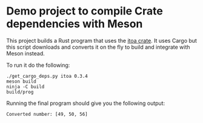 # Demo project to compile Crate dependencies with Meson

This project builds a Rust program that uses the
[itoa crate](https://github.com/dtolnay/itoa). It uses Cargo but
this script downloads and converts it on the fly to build
and integrate with Meson instead.

To run it do the following:

```shell
./get_cargo_deps.py itoa 0.3.4
meson build
ninja -C build
build/prog
```

Running the final program should give you the following output:

```shell
Converted number: [49, 50, 56]
```
